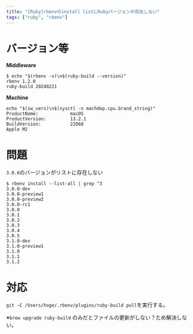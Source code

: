 ```yaml
---
title: "[Ruby]rbenvのinstall listにRubyバージョンが存在しない"
tags: ["ruby", "rbenv"]
---
```


# バージョン等
**Middleware**

```
$ echo "$(rbenv -v)\n$(ruby-build --version)"
rbenv 1.2.0
ruby-build 20240221
```

**Machine**

```
echo "$(sw_vers)\n$(sysctl -n machdep.cpu.brand_string)"
ProductName:            macOS
ProductVersion:         13.2.1
BuildVersion:           22D68
Apple M2
```

# 問題
`3.0.6`のバージョンがリストに存在しない

```
$ rbenv install --list-all | grep ^3
3.0.0-dev
3.0.0-preview1
3.0.0-preview2
3.0.0-rc1
3.0.0
3.0.1
3.0.2
3.0.3
3.0.4
3.0.5
3.1.0-dev
3.1.0-preview1
3.1.0
3.1.1
3.1.2
```

# 対応
`git -C /Users/hoge/.rbenv/plugins/ruby-build pull`を実行する。

※`brew upgrade ruby-build` のみだとファイルの更新がしない？ため解決しない。
